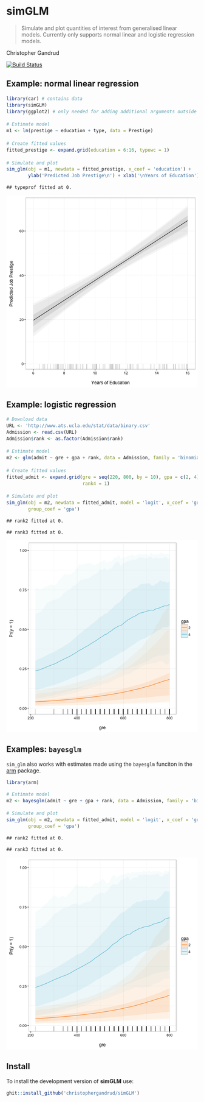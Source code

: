 # simGLM

> Simulate and plot quantities of interest from generalised linear
    models. Currently only supports normal linear and logistic regression models.

Christopher Gandrud

[![Build Status](https://travis-ci.org/christophergandrud/simGLM.svg?branch=master)](https://travis-ci.org/christophergandrud/simGLM)

## Example: normal linear regression


```r
library(car) # contains data
library(simGLM)
library(ggplot2) # only needed for adding additional arguments outside of sim_glm

# Estimate model
m1 <- lm(prestige ~ education + type, data = Prestige)

# Create fitted values
fitted_prestige <- expand.grid(education = 6:16, typewc = 1)

# Simulate and plot
sim_glm(obj = m1, newdata = fitted_prestige, x_coef = 'education') +
        ylab('Predicted Job Prestige\n') + xlab('\nYears of Education')
```

```
## typeprof fitted at 0.
```

![plot of chunk unnamed-chunk-1](figure/unnamed-chunk-1-1.png)

## Example: logistic regression


```r
# Download data
URL <- 'http://www.ats.ucla.edu/stat/data/binary.csv'
Admission <- read.csv(URL)
Admission$rank <- as.factor(Admission$rank)

# Estimate model
m2 <- glm(admit ~ gre + gpa + rank, data = Admission, family = 'binomial')

# Create fitted values
fitted_admit <- expand.grid(gre = seq(220, 800, by = 10), gpa = c(2, 4), 
                            rank4 = 1)

# Simulate and plot
sim_glm(obj = m2, newdata = fitted_admit, model = 'logit', x_coef = 'gre', 
        group_coef = 'gpa')
```

```
## rank2 fitted at 0.
```

```
## rank3 fitted at 0.
```

![plot of chunk unnamed-chunk-2](figure/unnamed-chunk-2-1.png)

## Examples: `bayesglm`

`sim_glm` also works with estimates made using the `bayesglm` funciton in the [arm](https://cran.r-project.org/web/packages/arm/index.html) package.


```r
library(arm)
```


```r
# Estimate model
m2 <- bayesglm(admit ~ gre + gpa + rank, data = Admission, family = 'binomial')

# Simulate and plot
sim_glm(obj = m2, newdata = fitted_admit, model = 'logit', x_coef = 'gre', 
        group_coef = 'gpa')
```

```
## rank2 fitted at 0.
```

```
## rank3 fitted at 0.
```

![plot of chunk unnamed-chunk-4](figure/unnamed-chunk-4-1.png)

## Install

To install the development version of **simGLM** use:


```r
ghit::install_github('christophergandrud/simGLM')
```
